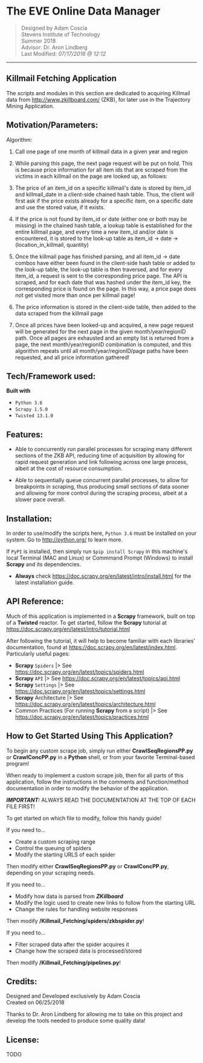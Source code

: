 # The EVE Online Data Manager #

> Designed by Adam Coscia  
> Stevens Institute of Technology  
> Summer 2018  
> Advisor: Dr. Aron Lindberg  
> Last Modified: *07/17/2018 @ 12:12*

-----

## Killmail Fetching Application

The scripts and modules in this section are dedicated to acquiring Killmail
data from http://www.zkillboard.com/ (ZKB), for later use in the Trajectory 
Mining Application.

## Motivation/Parameters:

Algorithm:

1. Call one page of one month of killmail data in a given year and region

2. While parsing this page, the next page request will be put on hold. This is
   because price information for all item ids that are scraped from the
   victims in each killmail on the page are looked up, as follows:

  1. The price of an item_id on a specific killmail's date is stored by
     item_id and killmail_date in a client-side chained hash table. Thus, the
     client will first ask if the price exists already for a specific item, on
     a specific date and use the stored value, if it exists.  

  2. If the price is not found by item_id or date (either one or both may be
     missing) in the chained hash table, a lookup table is established for the
     entire killmail page, and every time a new item_id and/or date is
     encountered, it is stored to the look-up table as item_id -> date ->
     (location_in_killmail, quantity)  

  3. Once the killmail page has finished parsing, and all item_id -> date
     combos have either been found in the client-side hash table or added to
     the look-up table, the look-up table is then traversed, and for every
     item_id, a request is sent to the corresponding price page. The API is
     scraped, and for each date that was hashed under the item_id key, the
     corresponding price is found on the page. In this way, a price page does
     not get visited more than once per killmail page!  

  4. The price information is stored in the client-side table, then added to
     the data scraped from the killmail page

3. Once all prices have been looked-up and acquired, a new page request will
   be generated for the next page in the given month/year/regionID path. Once
   all pages are exhausted and an empty list is returned from a page, the next
   month/year/regionID combination is computed, and this algorithm repeats
   until all month/year/regionID/page paths have been requested, and all price
   information gathered!  

## Tech/Framework used:

**Built with**
- `Python 3.6`
- `Scrapy 1.5.0`
- `Twisted 13.1.0`

## Features:

- Able to concurrently run parallel processes for scraping many different
  sections of the ZKB API, reducing time of acquisition by allowing for rapid
  request generation and link following across one large process, albeit at
  the cost of resource consumption.

- Able to sequentially queue concurrent parallel processes, to allow for
  breakpoints in scraping, thus producing small sections of data sooner and
  allowing for more control during the scraping process, albeit at a slower
  pace overall.

## Installation:

In order to use/modify the scripts here, `Python 3.6` must be installed on your
system. Go to http://python.org/ to learn more.

If `PyPI` is installed, then simply run `$pip install Scrapy` in this machine's
local Terminal (MAC and Linux) or Commmand Prompt (Windows) to install
**Scrapy** and its dependencies.
  - **Always** check https://doc.scrapy.org/en/latest/intro/install.html for
    the latest installation guide.

## API Reference:

Much of this application is implemented in a **Scrapy** framework, built on top
of a **Twisted** reactor. To get started, follow the **Scrapy** tutorial at https://doc.scrapy.org/en/latest/intro/tutorial.html

After following the tutorial, it will help to become familiar with each
libraries' documentation, found at https://doc.scrapy.org/en/latest/index.html.
Particularly useful pages:

- **Scrapy** `Spiders` |> See
  https://doc.scrapy.org/en/latest/topics/spiders.html
- **Scrapy** `API` |> See
  https://doc.scrapy.org/en/latest/topics/api.html
- **Scrapy** `Settings` |> See
  https://doc.scrapy.org/en/latest/topics/settings.html
- **Scrapy** Architecture |> See
  https://doc.scrapy.org/en/latest/topics/architecture.html
- Common Practices (For running **Scrapy** from a script) |> See
  https://doc.scrapy.org/en/latest/topics/practices.html

## How to Get Started Using This Application?

To begin any custom scrape job, simply run either **CrawlSeqRegionsPP.py** or
**CrawlConcPP.py** in a **Python** shell, or from your favorite
Terminal-based program!

When ready to implement a custom scrape job, then for all parts of this
application, follow the instructions in the comments and
function/method documentation in order to modify the behavior of the
application.

***IMPORTANT:*** ALWAYS READ THE DOCUMENTATION AT THE TOP OF EACH FILE FIRST!

To get started on which file to modify, follow this handy guide!

If you need to...
- Create a custom scraping range
- Control the queuing of spiders
- Modify the starting URLS of each spider  

Then modify either **CrawlSeqRegionsPP.py** or **CrawlConcPP.py**,
depending on your scraping needs.

If you need to...
- Modify how data is parsed from ***ZKillboard***
- Modify the logic used to create new links to follow from the starting URL
- Change the rules for handling website responses

Then modify **/Killmail_Fetching/spiders/zkbspider.py**!

If you need to...
- Filter scraped data after the spider acquires it
- Change how the scraped data is processed/stored

Then modify **/Killmail_Fetching/pipelines.py**!

## Credits:

Designed and Developed exclusively by Adam Coscia  
Created on 06/25/2018

Thanks to Dr. Aron Lindberg for allowing me to take on this project and develop
the tools needed to produce some quality data!

## License:

TODO
